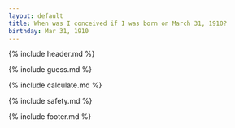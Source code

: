 ```yaml
---
layout: default
title: When was I conceived if I was born on March 31, 1910?
birthday: Mar 31, 1910
---
```


{% include header.md %}

{% include guess.md %}

{% include calculate.md %}

{% include safety.md %}

{% include footer.md %}



